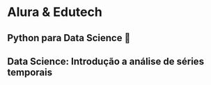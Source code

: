 # Alura & Edutech
## Python para Data Science 🐍
## Data Science: Introdução a análise de séries temporais
